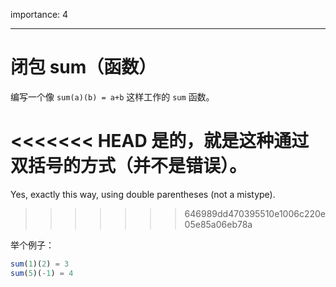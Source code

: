 importance: 4

---

# 闭包 sum（函数）

编写一个像 `sum(a)(b) = a+b` 这样工作的 `sum` 函数。

<<<<<<< HEAD
是的，就是这种通过双括号的方式（并不是错误）。
=======
Yes, exactly this way, using double parentheses (not a mistype).
>>>>>>> 646989dd470395510e1006c220e05e85a06eb78a

举个例子：

```js
sum(1)(2) = 3
sum(5)(-1) = 4
```

